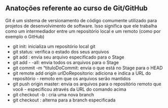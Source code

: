 ## Anatoções referente ao curso de Git/GitHub

Git é um sistema de versionamento de código comumente utilizado para projetos de
desenvolvimento de software. Isso significa que ele trabalha como um intermediador
entre um repositório local e um remoto (como por exemplo o GitHub)

- git init: inicializa um repositório local git
- git status: verifica o estado dos seus arquivos
- git add <nomeDoArquivo>: envia seu arquivo especificado para o Stage
- git add - -all: envia todos os arquivos para o Stage
- git commit -m “tituloDoCommit: envia o que está no Stage para o HEAD
- git remote add origin urlDoRepositorio: adiciona e indica a URL do repositório - remoto em que os arquivos serão mantidos
- git push origin master: envia os arquivos para o repositório remoto que você - especificou através da URL do comando acima
- git checkout -b <nomeDaBranch>: cria uma nova branch
- git checkout <nomeDaBranch>: alterna para a branch especificada
